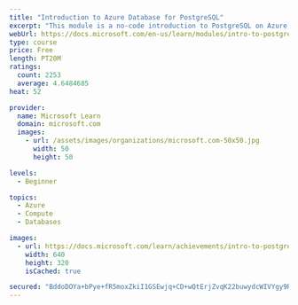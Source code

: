 ```yaml
---
title: "Introduction to Azure Database for PostgreSQL"
excerpt: "This module is a no-code introduction to PostgreSQL on Azure, including an explanation of particular problems that using Azure Database for PostgreSQL can solve. At a high level, we show how the components fit together and identify situations where you should use Azure Database for PostgreSQL."
webUrl: https://docs.microsoft.com/en-us/learn/modules/intro-to-postgres/
type: course
price: Free
length: PT20M
ratings:
  count: 2253
  average: 4.6484685
heat: 52

provider:
  name: Microsoft Learn
  domain: microsoft.com
  images:
    - url: /assets/images/organizations/microsoft.com-50x50.jpg
      width: 50
      height: 50

levels:
  - Beginner

topics:
  - Azure
  - Compute
  - Databases

images:
  - url: https://docs.microsoft.com/learn/achievements/intro-to-postgres-social.png
    width: 640
    height: 320
    isCached: true

secured: "BddoDOYa+bPye+fR5moxZkiI1GSEwjq+CD+wQtErjZvqK22buwydcWIVYgy9RRVHPa3ppSNjBYYgstqajFkceB7r2sIWDjQ8RtcTIKv9RJ17g+v7spBUgsnPSOOLb4yenxMhocx7odse68crJn7B7SDNkdMjUPAzMDh1Vt2EX7KMc5h/6fl6PUn2Wo9YSUAwqrIQvKYMjRZahBMGLG9hA0Jk/dM0LMsfPm3dZEmbJAJfxHm10crKd3iSk8WLeBmOWX/4X8g83EDy9qeAPwbYppstk4c4PTHhObRfnELTr0BLrqIfbLUyI+8MDUa4ZDsWWWlRLrMd7rlBBtaf8zslH3CVYzYgTHOjfGLzhWG72gBcgSCMiZnqw03Krqt0xoRiuaVW0KbQ1gVWwCjvphDbua/kHN3I0Z3cC/gpkk7HChM=;x3BqRGcyNGpU1alRGbK9Jg=="
---
```


